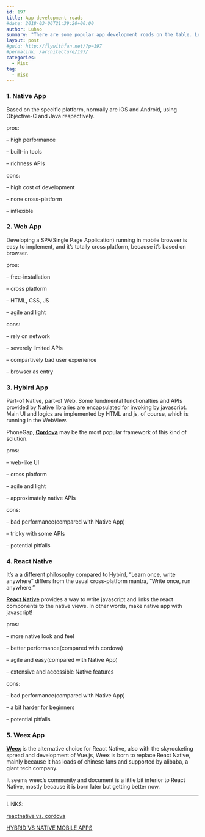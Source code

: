 ```yaml
---
id: 197
title: App development roads
#date: 2018-03-06T21:39:20+00:00
author: Luhao
summary: "There are some popular app development roads on the table. Let's take a look."
layout: post
#guid: http://flywithfan.net/?p=197
#permalink: /architecture/197/
categories:
  - Misc
tag:
  - misc
---
```

### 1. Native App

Based on the specific platform, normally are iOS and Android, using Objective-C and Java respectively.

pros:
  
&#8211; high performance
  
&#8211; built-in tools
  
&#8211; richness APIs

cons:
  
&#8211; high cost of development
  
&#8211; none cross-platform
  
&#8211; inflexible

### 2. Web App

Developing a SPA(Single Page Application) running in mobile browser is easy to implement, and it&#8217;s totally cross platform, because it&#8217;s based on browser.

pros:
  
&#8211; free-installation
  
&#8211; cross platform
  
&#8211; HTML, CSS, JS
  
&#8211; agile and light

cons:
  
&#8211; rely on network
  
&#8211; severely limited APIs
  
&#8211; compartively bad user experience
  
&#8211; browser as entry

### 3. Hybird App

Part-of Native, part-of Web. Some fundmental functionalties and APIs provided by Native libraries are encapsulated for invoking by javascript. Main UI and logics are implemented by HTML and js, of course, which is running in the WebView.

PhoneGap, [**Cordova**](https://cordova.apache.org/) may be the most popular framework of this kind of solution.

pros:
  
&#8211; web-like UI
  
&#8211; cross platform
  
&#8211; agile and light
  
&#8211; approximately native APIs

cons:
  
&#8211; bad performance(compared with Native App)
  
&#8211; tricky with some APIs
  
&#8211; potential pitfalls

### 4. React Native

It&#8217;s a a different philosophy compared to Hybird, “Learn once, write anywhere” differs from the usual cross-platform mantra, “Write once, run anywhere.”

[**React Native**](https://facebook.github.io/react-native/) provides a way to write javascript and links the react components to the native views. In other words, make native app with javascript!

pros:
  
&#8211; more native look and feel
  
&#8211; better performance(compared with cordova)
  
&#8211; agile and easy(compared with Native App)
  
&#8211; extensive and accessible Native features

cons:
  
&#8211; bad performance(compared with Native App)
  
&#8211; a bit harder for beginners
  
&#8211; potential pitfalls

### 5. Weex App

[**Weex**](http://weex.apache.org/) is the alternative choice for React Native, also with the skyrocketing spread and development of Vue.js, Weex is born to replace React Native, mainly because it has loads of chinese fans and supported by alibaba, a giant tech company.

It seems weex&#8217;s community and document is a little bit inferior to React Native, mostly because it is born later but getting better now.

* * *

LINKS:

[reactnative vs. cordova](https://www.toptal.com/mobile/comparing-react-native-to-cordova)
  
[HYBRID VS NATIVE MOBILE APPS](https://ymedialabs.com/hybrid-vs-native-mobile-apps-the-answer-is-clear/)